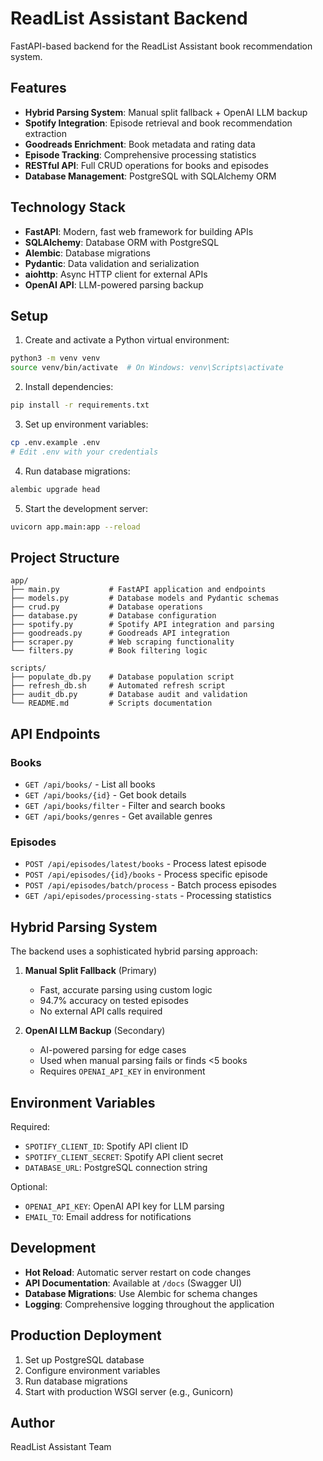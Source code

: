 # ReadList Assistant Backend

FastAPI-based backend for the ReadList Assistant book recommendation system.

## Features

- **Hybrid Parsing System**: Manual split fallback + OpenAI LLM backup
- **Spotify Integration**: Episode retrieval and book recommendation extraction
- **Goodreads Enrichment**: Book metadata and rating data
- **Episode Tracking**: Comprehensive processing statistics
- **RESTful API**: Full CRUD operations for books and episodes
- **Database Management**: PostgreSQL with SQLAlchemy ORM

## Technology Stack

- **FastAPI**: Modern, fast web framework for building APIs
- **SQLAlchemy**: Database ORM with PostgreSQL
- **Alembic**: Database migrations
- **Pydantic**: Data validation and serialization
- **aiohttp**: Async HTTP client for external APIs
- **OpenAI API**: LLM-powered parsing backup

## Setup

1. Create and activate a Python virtual environment:
```bash
python3 -m venv venv
source venv/bin/activate  # On Windows: venv\Scripts\activate
```

2. Install dependencies:
```bash
pip install -r requirements.txt
```

3. Set up environment variables:
```bash
cp .env.example .env
# Edit .env with your credentials
```

4. Run database migrations:
```bash
alembic upgrade head
```

5. Start the development server:
```bash
uvicorn app.main:app --reload
```

## Project Structure

```
app/
├── main.py           # FastAPI application and endpoints
├── models.py         # Database models and Pydantic schemas
├── crud.py           # Database operations
├── database.py       # Database configuration
├── spotify.py        # Spotify API integration and parsing
├── goodreads.py      # Goodreads API integration
├── scraper.py        # Web scraping functionality
└── filters.py        # Book filtering logic

scripts/
├── populate_db.py    # Database population script
├── refresh_db.sh     # Automated refresh script
├── audit_db.py       # Database audit and validation
└── README.md         # Scripts documentation
```

## API Endpoints

### Books
- `GET /api/books/` - List all books
- `GET /api/books/{id}` - Get book details
- `GET /api/books/filter` - Filter and search books
- `GET /api/books/genres` - Get available genres

### Episodes
- `POST /api/episodes/latest/books` - Process latest episode
- `POST /api/episodes/{id}/books` - Process specific episode
- `POST /api/episodes/batch/process` - Batch process episodes
- `GET /api/episodes/processing-stats` - Processing statistics

## Hybrid Parsing System

The backend uses a sophisticated hybrid parsing approach:

1. **Manual Split Fallback** (Primary)
   - Fast, accurate parsing using custom logic
   - 94.7% accuracy on tested episodes
   - No external API calls required

2. **OpenAI LLM Backup** (Secondary)
   - AI-powered parsing for edge cases
   - Used when manual parsing fails or finds <5 books
   - Requires `OPENAI_API_KEY` in environment

## Environment Variables

Required:
- `SPOTIFY_CLIENT_ID`: Spotify API client ID
- `SPOTIFY_CLIENT_SECRET`: Spotify API client secret
- `DATABASE_URL`: PostgreSQL connection string

Optional:
- `OPENAI_API_KEY`: OpenAI API key for LLM parsing
- `EMAIL_TO`: Email address for notifications

## Development

- **Hot Reload**: Automatic server restart on code changes
- **API Documentation**: Available at `/docs` (Swagger UI)
- **Database Migrations**: Use Alembic for schema changes
- **Logging**: Comprehensive logging throughout the application

## Production Deployment

1. Set up PostgreSQL database
2. Configure environment variables
3. Run database migrations
4. Start with production WSGI server (e.g., Gunicorn)

## Author

ReadList Assistant Team